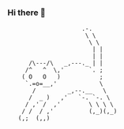 ### Hi there 👋

                         .-.
                          \ \
                           \ \
                            | |
                            | |
          /\---/\   _,---._ | |
         /^   ^  \,'       `. ;
        ( O   O   )           ;
         `.=o=__,'            \
           /         _,--.__   \
          /  _ )   ,'   `-. `-. \
         / ,' /  ,'        \ \ \ \
        / /  / ,'          (,_)(,_)
       (,;  (,,)


